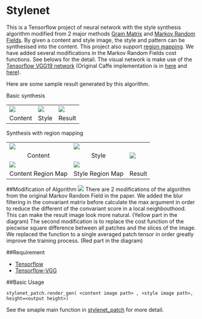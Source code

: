# Stylenet

This is a Tensorflow project of neural network with the style synthesis algorithm modified from 2 major methods [Gram Matrix](http://arxiv.org/abs/1508.06576) and [Markov Random Fields](http://arxiv.org/abs/1601.04589). By given a content and style image, the style and pattern can be synthesised into the content. This project also support [region mapping](http://arxiv.org/abs/1603.01768). We have added several modifications in the Markov Random Fields cost functions. See belows for the detail. 
The visual network is make use of the [Tensorflow VGG19 network](https://github.com/machrisaa/tensorflow-vgg) (Original Caffe implementation is in [here](https://gist.github.com/ksimonyan/211839e770f7b538e2d8) and [here](https://gist.github.com/ksimonyan/3785162f95cd2d5fee77)).

Here are some sample result generated by this algorithm.

Basic synthesis
<table>
  <tr>
    <td><img src="https://github.com/machrisaa/stylenet/blob/master/images/cat-water-colour.jpg"/></td>
    <td><img src="https://github.com/machrisaa/stylenet/blob/master/images/cat_h.jpg"/></td>
    <td><img src="https://github.com/machrisaa/stylenet/blob/master/images/cat-result.jpeg"/></td>
  </tr>
  <tr>
    <td align='center'>Content</td>
    <td align='center'>Style</td>
    <td align='center'>Result</td>
  </tr>
</table>

Synthesis with region mapping
<table>
  <tr>
    <td><img src="https://github.com/machrisaa/stylenet/blob/master/images/husky_paint.jpg"/></td>
    <td><img src="https://github.com/machrisaa/stylenet/blob/master/images/husky_real.jpg"/></td>
    <td rowspan=3><img src="https://github.com/machrisaa/stylenet/blob/master/images/husky-result.jpg"/></td>
  </tr>
  <tr>
    <td align='center'>Content</td>
    <td align='center'>Style</td>
  </tr>
  <tr>
    <td><img src="https://github.com/machrisaa/stylenet/blob/master/images/husky_paint_region.jpg"/></td>
    <td><img src="https://github.com/machrisaa/stylenet/blob/master/images/husky_real_region.jpg"/></td>
  </tr>
  <tr>
    <td align='center'>Content Region Map</td>
    <td align='center'>Style Region Map</td>
    <td align='center'>Result</td>
  </tr>
</table>

##Modification of Algorithm
<img src="https://github.com/machrisaa/stylenet/blob/master/images/stylenet_patch_diagram.png"/>
There are 2 modifications of the algorithm from the original Markov Random Field in the paper. 
We added the blur filtering in the convariant matrix before calculate the max argument in order to reduce the different of the convariant score in a local neighbouthood. This can make the result image look more natural. (Yellow part in the diagram)
The second modification is to replace the cost function of the piecwise square difference between all patches and the slices of the image. We replaced the function to a single averaged patch tensor in order greatly improve the training process. (Red part in the diagram)

##Requirement
- [Tensorflow](https://www.tensorflow.org/versions/r0.7/get_started/index.html)
- [Tensorflow-VGG](https://github.com/machrisaa/tensorflow-vgg)

##Basic Usage
```
stylenet_patch.render_gen( <content image path> , <style image path>, height=<output height>)
```
See the smaple main function in [stylenet_patch](https://github.com/machrisaa/stylenet/blob/master/stylenet_patch.py) for more detail.
